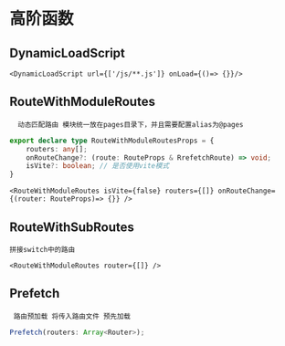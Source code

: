 # 高阶函数

## DynamicLoadScript

```tsx
<DynamicLoadScript url={['/js/**.js']} onLoad={()=> {}}/>
```

## RouteWithModuleRoutes

`  动态匹配路由 模块统一放在pages目录下，并且需要配置alias为@pages`

```typescript
export declare type RouteWithModuleRoutesProps = {
    routers: any[];
    onRouteChange?: (route: RouteProps & RrefetchRoute) => void;
    isVite?: boolean; // 是否使用vite模式
}
```

```tsx
<RouteWithModuleRoutes isVite={false} routers={[]} onRouteChange={(router: RouteProps)=> {}} />
```

## RouteWithSubRoutes  

`拼接switch中的路由`

```tsx
<RouteWithModuleRoutes router={[]} />
```
## Prefetch

` 路由预加载 将传入路由文件 预先加载`

```typescript
Prefetch(routers: Array<Router>);
```
